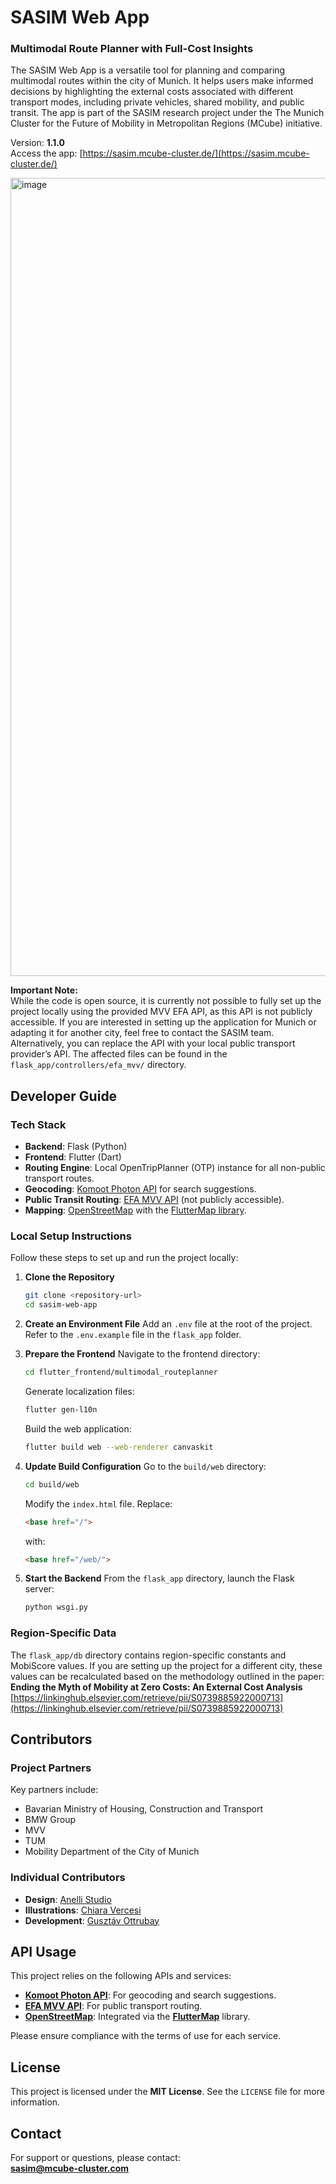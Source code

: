 # SASIM Web App

### Multimodal Route Planner with Full-Cost Insights

The SASIM Web App is a versatile tool for planning and comparing multimodal routes within the city of Munich. It helps users make informed decisions by highlighting the external costs associated with different transport modes, including private vehicles, shared mobility, and public transit. The app is part of the SASIM research project under the The Munich Cluster for the Future of Mobility in Metropolitan Regions (MCube) initiative.

Version: **1.1.0**  
Access the app: [https://sasim.mcube-cluster.de/](https://sasim.mcube-cluster.de/)

<img width="1277" alt="image" src="https://github.com/user-attachments/assets/5ff3be07-5462-4246-8218-b4c6dbad1985">

**Important Note:**  
While the code is open source, it is currently not possible to fully set up the project locally using the provided MVV EFA API, as this API is not publicly accessible. If you are interested in setting up the application for Munich or adapting it for another city, feel free to contact the SASIM team. Alternatively, you can replace the API with your local public transport provider’s API. The affected files can be found in the `flask_app/controllers/efa_mvv/` directory.

## Developer Guide

### Tech Stack

- **Backend**: Flask (Python)
- **Frontend**: Flutter (Dart)
- **Routing Engine**: Local OpenTripPlanner (OTP) instance for all non-public transport routes.
- **Geocoding**: [Komoot Photon API](https://photon.komoot.io/) for search suggestions.
- **Public Transit Routing**: [EFA MVV API](https://www.mvv-muenchen.de/fahrplanauskunft/fuer-entwickler/index.html) (not publicly accessible).
- **Mapping**: [OpenStreetMap](https://www.openstreetmap.org/) with the [FlutterMap library](https://pub.dev/packages/flutter_map).

### Local Setup Instructions

Follow these steps to set up and run the project locally:

1. **Clone the Repository**
   ```bash
   git clone <repository-url>
   cd sasim-web-app
   ```

2. **Create an Environment File**
   Add an `.env` file at the root of the project. Refer to the `.env.example` file in the `flask_app` folder.

3. **Prepare the Frontend**
   Navigate to the frontend directory:
   ```bash
   cd flutter_frontend/multimodal_routeplanner
   ```

   Generate localization files:
   ```bash
   flutter gen-l10n
   ```

   Build the web application:
   ```bash
   flutter build web --web-renderer canvaskit
   ```

4. **Update Build Configuration**
   Go to the `build/web` directory:
   ```bash
   cd build/web
   ```

   Modify the `index.html` file. Replace:
   ```html
   <base href="/">
   ```
   with:
   ```html
   <base href="/web/">
   ```

5. **Start the Backend**
   From the `flask_app` directory, launch the Flask server:
   ```bash
   python wsgi.py
   ```

### Region-Specific Data

The `flask_app/db` directory contains region-specific constants and MobiScore values. If you are setting up the project for a different city, these values can be recalculated based on the methodology outlined in the paper:  
**Ending the Myth of Mobility at Zero Costs: An External Cost Analysis**  
[https://linkinghub.elsevier.com/retrieve/pii/S0739885922000713](https://linkinghub.elsevier.com/retrieve/pii/S0739885922000713)

## Contributors

### Project Partners

Key partners include:
- Bavarian Ministry of Housing, Construction and Transport
- BMW Group
- MVV
- TUM
- Mobility Department of the City of Munich

### Individual Contributors

- **Design**: [Anelli Studio](https://anelli.studio/)
- **Illustrations**: [Chiara Vercesi](https://www.chiaravercesi.com/)
- **Development**: [Gusztáv Ottrubay](https://github.com/gusti-ott)

## API Usage

This project relies on the following APIs and services:

- **[Komoot Photon API](https://photon.komoot.io/)**: For geocoding and search suggestions.
- **[EFA MVV API](https://www.mvv-muenchen.de/fahrplanauskunft/fuer-entwickler/index.html)**: For public transport routing.
- **[OpenStreetMap](https://www.openstreetmap.org/)**: Integrated via the **[FlutterMap](https://pub.dev/packages/flutter_map)** library.

Please ensure compliance with the terms of use for each service.

## License

This project is licensed under the **MIT License**. See the `LICENSE` file for more information.

## Contact

For support or questions, please contact:  
**sasim@mcube-cluster.com**
